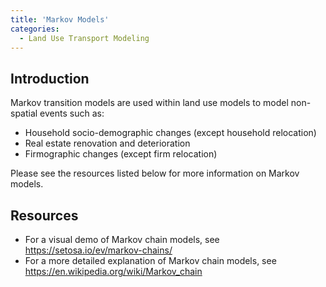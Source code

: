```yaml
---
title: 'Markov Models'
categories:
  - Land Use Transport Modeling
---
```


## Introduction
Markov transition models are used within land use models to model non-spatial events such as:
-   Household socio-demographic changes (except household relocation)
-   Real estate renovation and deterioration
-   Firmographic changes (except firm relocation)

Please see the resources listed below for more information on Markov models.

## Resources
-   For a visual demo of Markov chain models, see https://setosa.io/ev/markov-chains/
-   For a more detailed explanation of Markov chain models, see https://en.wikipedia.org/wiki/Markov_chain
